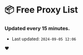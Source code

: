# :package: Free Proxy List
### Updated every 15 minutes.

- Last updated: `2024-09-05 12:06`

:heart:
